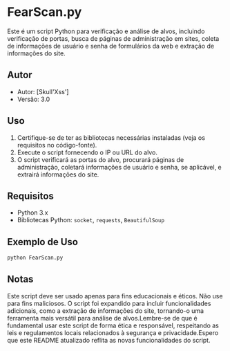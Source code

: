 # FearScan.py

Este é um script Python para verificação e análise de alvos, incluindo verificação de portas, busca de páginas de administração em sites, coleta de informações de usuário e senha de formulários da web e extração de informações do site.

## Autor

- Autor: [Skull'Xss']
- Versão: 3.0

## Uso

1. Certifique-se de ter as bibliotecas necessárias instaladas (veja os requisitos no código-fonte).
2. Execute o script fornecendo o IP ou URL do alvo.
3. O script verificará as portas do alvo, procurará páginas de administração, coletará informações de usuário e senha, se aplicável, e extrairá informações do site.

## Requisitos

- Python 3.x
- Bibliotecas Python: `socket`, `requests`, `BeautifulSoup`

## Exemplo de Uso

```bash
python FearScan.py
```
## Notas
Este script deve ser usado apenas para fins educacionais e éticos. Não use para fins maliciosos. O script foi expandido para incluir funcionalidades adicionais, como a extração de informações do site, tornando-o uma ferramenta mais versátil para análise de alvos.Lembre-se de que é fundamental usar este script de forma ética e responsável, respeitando as leis e regulamentos locais relacionados à segurança e privacidade.Espero que este README atualizado reflita as novas funcionalidades do script.
